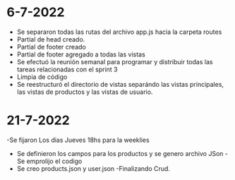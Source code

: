# 6-7-2022

- Se separaron todas las rutas del archivo app.js hacia la carpeta routes
- Partial de head creado.
- Partial de footer creado
- Partial de footer agregado a todas las vistas
- Se efectuó la reunión semanal para programar y distribuir todas las tareas relacionadas con el sprint 3
- Limpia de código
- Se reestructuró el directorio de vistas separándo las vistas principales, las vistas de productos y las vistas de usuario.

# 21-7-2022

-Se fijaron Los dias Jueves 18hs para la weeklies 
- Se definieron los campos para los productos y se genero archivo JSon
-Se emprolijo el codigo
- Se creo products.json y user.json
-Finalizando Crud.